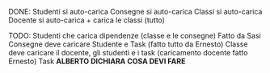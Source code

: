 DONE:
Studenti si auto-carica
Consegne si auto-carica
Classi si auto-carica
Docente si auto-carica + carica le classi (tutto)

TODO:
Studenti che carica dipendenze (classe e le consegne) Fatto da Sasi
Consegne deve caricare Studente e Task (fatto tutto da Ernesto)
Classe deve caricare il docente, gli studenti e i task (caricamento docente fatto Ernesto)
Task __ALBERTO DICHIARA COSA DEVI FARE__

